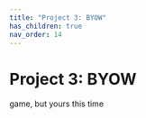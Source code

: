 ```yaml
---
title: "Project 3: BYOW"
has_children: true
nav_order: 14
---
```



# Project 3: BYOW

game, but yours this time
